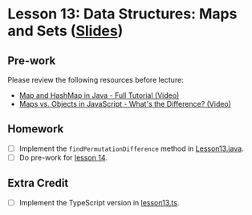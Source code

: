 # Lesson 13: Data Structures: Maps and Sets ([Slides](https://codedifferently.github.io/code-differently-24-q4/slides/#lesson_13))

## Pre-work

Please review the following resources before lecture:

* [Map and HashMap in Java - Full Tutorial (Video)](https://www.youtube.com/watch?v=H62Jfv1DJlU)
* [Maps vs. Objects in JavaScript - What's the Difference? (Video)](https://www.youtube.com/watch?v=cU84h71ufqE)

## Homework

- [ ] Implement the `findPermutationDifference` method in [Lesson13.java](./maps_java/maps_app/src/main/java/com/codedifferently/lesson13/Lesson13.java).
- [ ] Do pre-work for [lesson 14](/lesson_14/).

## Extra Credit

- [ ] Implement the TypeScript version in [lesson13.ts](./maps_ts/src/lesson13.ts).